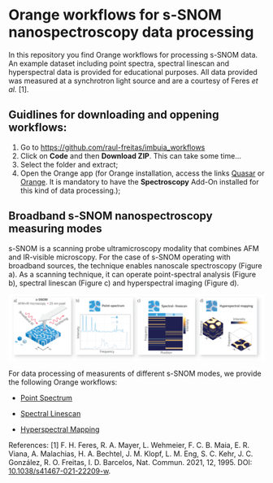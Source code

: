 # Orange workflows for s-SNOM nanospectroscopy data processing

In this repository you find Orange workflows for processing s-SNOM data. An example dataset including point spectra, spectral linescan and hyperspectral data is provided for educational purposes. All data provided was measured at a synchrotron light source and are a courtesy of Feres *et al.* [1].

## Guidlines for downloading and oppening workflows:

1. Go to https://github.com/raul-freitas/imbuia_workflows
2. Click on **Code** and then **Download ZIP**. This can take some time...
3. Select the folder and extract;
4. Open the Orange app (for Orange installation, access the links [Quasar](https://quasar.codes) or [Orange](https://orangedatamining.com). It is mandatory to have the **Spectroscopy** Add-On installed for this kind of data processing.);

## Broadband s-SNOM nanospectroscopy measuring modes
s-SNOM is a scanning probe ultramicroscopy modality that combines AFM and IR-visible microscopy. For the case of s-SNOM operating with broadband sources, the technique enables nanoscale spectroscopy (Figure a). As a scanning technique, it can operate point-spectral analysis (Figure b), spectral linescan (Figure c) and hyperspectral imaging (Figure d). 

<p align="center">
<img width="1200" src="img/nanospectroscopy_modes.svg"/>
<p/>

For data processing of measurents of different s-SNOM modes, we provide the following Orange workflows:

 - [Point Spectrum](point_spectrum/)

 - [Spectral Linescan](spectral_linescan/)

 - [Hyperspectral Mapping](hyperspectral_map/)

References:
[1] F. H. Feres, R. A. Mayer, L. Wehmeier, F. C. B. Maia, E. R. Viana, A. Malachias, H. A. Bechtel, J. M. Klopf, L. M. Eng, S. C. Kehr, J. C. González, R. O. Freitas, I. D. Barcelos, Nat. Commun. 2021, 12, 1995. DOI: [10.1038/s41467-021-22209-w](https://doi.org/10.1038/s41467-021-22209-w).

